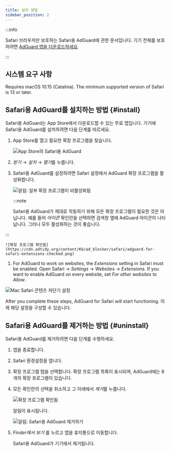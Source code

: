 ```yaml
---
title: 설치 방법
sidebar_position: 2
---
```


:::info

Safari 브라우저만 보호하는 Safari용 AdGuard에 관한 문서입니다. 기기 전체를 보호하려면 [AdGuard 앱을 다운로드하세요](https://agrd.io/download-kb-adblock).

:::

## 시스템 요구 사항

Requires macOS 10.15 (Catalina). The minimum supported version of Safari is 13 or later.

## Safari용 AdGuard를 설치하는 방법 {#install}

Safari용 AdGuard는 App Store에서 다운로드할 수 있는 무료 앱입니다. 기기에 Safari용 AdGuard를 설치하려면 다음 단계를 따르세요.

1. App Store를 열고 필요한 확장 프로그램을 찾습니다.

    ![App Store의 Safari용 AdGuard](https://cdn.adtidy.org/content/Kb/ad_blocker/safari/adguard-for-safari-app-store.png)

1. *받기* → *설치* → *열기*를 누릅니다.

1. Safari용 AdGuard를 설정하려면 Safari 설정에서 AdGuard 확장 프로그램을 활성화합니다.

    ![알림: 일부 확장 프로그램이 비활성화됨](https://cdn.adtidy.org/content/Kb/ad_blocker/safari/adguard-for-safari-notification.png)

    :::note

    Safari용 AdGuard가 제대로 작동하기 위해 모든 확장 프로그램이 필요한 것은 아닙니다. 예를 들어 *아이콘* 확인란을 선택하면 검색창 옆에 AdGuard 아이콘이 나타납니다. 그러나 모두 활성화하는 것이 좋습니다.


:::

    ![확장 프로그램 확인됨](https://cdn.adtidy.org/content/Kb/ad_blocker/safari/adguard-for-safari-extensions-checked.png)

1. For AdGuard to work on websites, the *Extensions* setting in Safari must be enabled. Open Safari → *Settings* → *Websites* → *Extensions*. If you want to enable AdGuard on every website, set *For other websites* to *Allow*.

![Mac Safari 콘텐츠 차단기 설정](https://cdn.adtidy.org/content/Kb/ad_blocker/safari/macos_extensions.png)
<!-- adguard-for-safari-content-blocker-setting-macos.png -->

After you complete these steps, AdGuard for Safari will start functioning. 이제 해당 설정을 구성할 수 있습니다.

## Safari용 AdGuard를 제거하는 방법 {#uninstall}

Safari용 AdGuard를 제거하려면 다음 단계를 수행하세요.

1. 앱을 종료합니다.

1. Safari 환경설정을 엽니다.

1. 확장 프로그램 탭을 선택합니다. 확장 프로그램 목록이 표시되며, AdGuard에는 8개의 확장 프로그램이 있습니다.

1. 모든 확인란의 선택을 취소하고 그 아래에서 *제거*를 누릅니다.

    ![확장 프로그램 확인됨](https://cdn.adtidy.org/public/Adguard/kb/installation/Safari/extensionschecked.png)

    알림이 표시됩니다.

    ![알림: Safari용 AdGuard 제거하기](https://cdn.adtidy.org/public/Adguard/kb/installation/Safari/showinfinder.png)

1. *Finder에서 보기* 를 누르고 앱을 휴지통으로 이동합니다.

    Safari용 AdGuard가 기기에서 제거됩니다.
